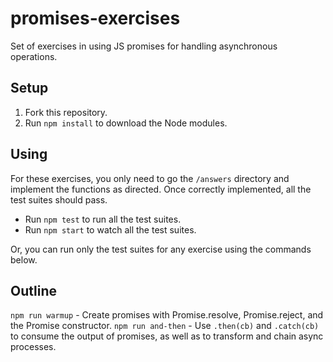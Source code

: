 # promises-exercises

Set of exercises in using JS promises for handling asynchronous operations.

## Setup

1. Fork this repository.
2. Run `npm install` to download the Node modules.

## Using

For these exercises, you only need to go the `/answers` directory and implement the functions as directed.  Once correctly implemented, all the test suites should pass.  

* Run `npm test` to run all the test suites.
* Run `npm start` to watch all the test suites.

Or, you can run only the test suites for any exercise using the commands below.

## Outline

`npm run warmup` - Create promises with Promise.resolve, Promise.reject, and the Promise constructor.
`npm run and-then` - Use `.then(cb)` and `.catch(cb)` to consume the output of promises, as well as to transform and chain async processes.
